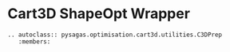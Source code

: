 # Cart3D ShapeOpt Wrapper


```{eval-rst}
.. autoclass:: pysagas.optimisation.cart3d.utilities.C3DPrep
   :members:
```

